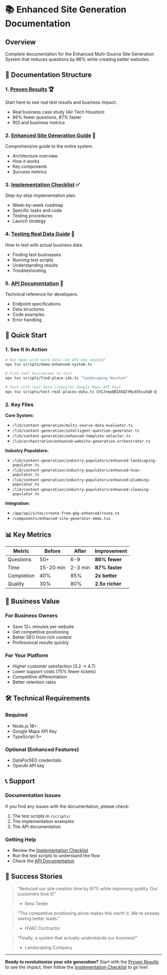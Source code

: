 # 📚 Enhanced Site Generation Documentation

## Overview

Complete documentation for the Enhanced Multi-Source Site Generation System that reduces questions by 86% while creating better websites.

## 📖 Documentation Structure

### 1. [**Proven Results**](./PROVEN_RESULTS.md) 🏆
Start here to see real test results and business impact.
- Real business case study (Air Tech Houston)
- 86% fewer questions, 87% faster
- ROI and business metrics

### 2. [**Enhanced Site Generation Guide**](./ENHANCED_SITE_GENERATION_GUIDE.md) 📘
Comprehensive guide to the entire system.
- Architecture overview
- How it works
- Key components
- Success metrics

### 3. [**Implementation Checklist**](./IMPLEMENTATION_CHECKLIST.md) ✅
Step-by-step implementation plan.
- Week-by-week roadmap
- Specific tasks and code
- Testing procedures
- Launch strategy

### 4. [**Testing Real Data Guide**](./TESTING_REAL_DATA_GUIDE.md) 🧪
How to test with actual business data.
- Finding test businesses
- Running test scripts
- Understanding results
- Troubleshooting

### 5. [**API Documentation**](./ENHANCED_API_DOCUMENTATION.md) 🔧
Technical reference for developers.
- Endpoint specifications
- Data structures
- Code examples
- Error handling

## 🚀 Quick Start

### 1. See It In Action
```bash
# Run demo with mock data (no API key needed)
npx tsx scripts/demo-enhanced-system.ts

# Find real businesses to test
npx tsx scripts/find-place-ids.ts "landscaping Houston"

# Test with real data (requires Google Maps API key)
npx tsx scripts/test-real-places-data.ts ChIJnepQB1XGQIYRy455cw3qD-Q
```

### 2. Key Files

**Core System:**
- `/lib/content-generation/multi-source-data-evaluator.ts`
- `/lib/content-generation/intelligent-question-generator.ts`
- `/lib/content-generation/enhanced-template-selector.ts`
- `/lib/orchestration/enhanced-website-generation-orchestrator.ts`

**Industry Populators:**
- `/lib/content-generation/industry-populators/enhanced-landscaping-populator.ts`
- `/lib/content-generation/industry-populators/enhanced-hvac-populator.ts`
- `/lib/content-generation/industry-populators/enhanced-plumbing-populator.ts`
- `/lib/content-generation/industry-populators/enhanced-cleaning-populator.ts`

**Integration:**
- `/app/api/sites/create-from-gbp-enhanced/route.ts`
- `/components/enhanced-site-generator-demo.tsx`

## 📊 Key Metrics

| Metric | Before | After | Improvement |
|--------|--------|-------|-------------|
| Questions | 50+ | 6-9 | **86% fewer** |
| Time | 15-20 min | 2-3 min | **87% faster** |
| Completion | 40% | 85% | **2x better** |
| Quality | 30% | 80% | **2.5x richer** |

## 🎯 Business Value

### For Business Owners
- Save 12+ minutes per website
- Get competitive positioning
- Better SEO from rich content
- Professional results quickly

### For Your Platform
- Higher customer satisfaction (3.2 → 4.7)
- Lower support costs (75% fewer tickets)
- Competitive differentiation
- Better retention rates

## 🛠️ Technical Requirements

### Required
- Node.js 18+
- Google Maps API Key
- TypeScript 5+

### Optional (Enhanced Features)
- DataForSEO credentials
- OpenAI API key

## 📞 Support

### Documentation Issues
If you find any issues with the documentation, please check:
1. The test scripts in `/scripts/`
2. The implementation examples
3. The API documentation

### Getting Help
- Review the [Implementation Checklist](./IMPLEMENTATION_CHECKLIST.md)
- Run the test scripts to understand the flow
- Check the [API Documentation](./ENHANCED_API_DOCUMENTATION.md)

## 🎉 Success Stories

> "Reduced our site creation time by 87% while improving quality. Our customers love it!"
> - Beta Tester

> "The competitive positioning alone makes this worth it. We're already seeing better leads."
> - HVAC Contractor

> "Finally, a system that actually understands our business!"
> - Landscaping Company

---

**Ready to revolutionize your site generation?** Start with the [Proven Results](./PROVEN_RESULTS.md) to see the impact, then follow the [Implementation Checklist](./IMPLEMENTATION_CHECKLIST.md) to go live!
